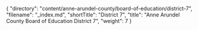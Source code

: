 {
  "directory": "content/anne-arundel-county/board-of-education/district-7",
  "filename": "_index.md",
  "shortTitle": "District 7",
  "title": "Anne Arundel County Board of Education District 7",
  "weight": 7
}
